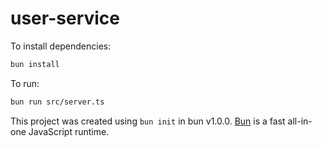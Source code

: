 # user-service

To install dependencies:

```bash
bun install
```

To run:

```bash
bun run src/server.ts
```

This project was created using `bun init` in bun v1.0.0. [Bun](https://bun.sh) is a fast all-in-one JavaScript runtime.
